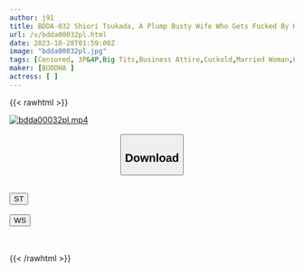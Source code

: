 ```yaml
---
author: j91
title: BDDA-032 Shiori Tsukada, A Plump Busty Wife Who Gets Fucked By Her Husband Who Has A Cuckold Fetish And Climaxes After Being Fucked By Her Boss
url: /v/bdda00032pl.html
date: 2023-10-28T01:59:00Z
image: "bdda00032pl.jpg"
tags: [Censored, 3P&4P,Big Tits,Business Attire,Cuckold,Married Woman,OL,Solowork,Ultra-Huge Tits]
maker: [BUDDHA ]
actress: [ ]
---
```



{{< rawhtml >}}

<div class="video" data-videoid="9RbavRQOmrTa0d6">
    <a href="javascript:;">
        <img src="https://my.j91.asia/v/bdda00032pl.jpg" width="WIDTH" height="HEIGHT" alt="bdda00032pl.mp4" loading="lazy">
    </a>
</div>

<script type="text/javascript" src="https://j91.asia/asset/on-demand-st.js"></script>

<br>
  <link rel="stylesheet" href="https://j91.asia/asset/bs5.css">
  
  <center>
  <button class="btn btn-primary" type="button" data-bs-toggle="collapse" data-bs-target=".multi-collapse" aria-expanded="false" aria-controls="multiCollapseExample1 multiCollapseExample2"><h2>Download</h2></button></center>
</p>
<div class="row">
  <div class="col">
    <div class="collapse multi-collapse" id="multiCollapseExample1">
      <div class="card card-body">
	      	      <br>
<div class="buttons">  
<a href="https://streamtape.to/v/9RbavRQOmrTa0d6"><button class="btn-hover color-3"><i class="fa fa-download"></i> ST</button></a></div>
    </div>
  </div>
</div>
  <div class="col">
    <div class="collapse multi-collapse" id="multiCollapseExample2">
      <div class="card card-body">
	      <br>
<div class="buttons">
    <a href="https://wolfstream.tv/1qxqj0hxgcdo"><button class="btn-hover color-9"><i class="fa fa-download"></i> WS</button></a></div>
<br><br>
      </div>
    </div>
  </div>
</div>

{{< /rawhtml >}}